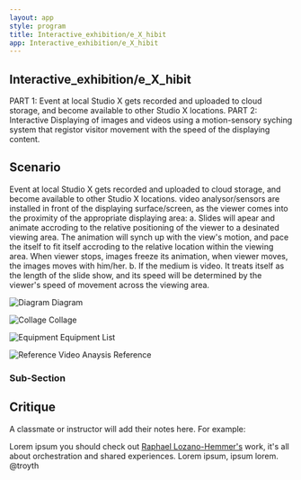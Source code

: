 ```yaml
---
layout: app
style: program
title: Interactive_exhibition/e_X_hibit
app: Interactive_exhibition/e_X_hibit
---
```

##	Interactive_exhibition/e_X_hibit

PART 1: Event at local Studio X gets recorded and uploaded to cloud storage, and become available to other Studio X locations.
PART 2: Interactive Displaying of images and videos using a motion-sensory syching system that registor visitor movement with the speed of the displaying content. 

## Scenario

Event at local Studio X gets recorded and uploaded to cloud storage, and become available to other Studio X locations.
video analysor/sensors are installed in front of the displaying surface/screen, as the viewer comes into the proximity of the appropriate displaying area:
a. Slides will apear and animate accroding to the relative positioning of the viewer to a desinated viewing area. The animation will synch up with the view's motion, and pace the itself to fit itself accroding to the relative location within the viewing area. When viewer stops, images freeze its animation, when viewer moves, the images moves with him/her. 
b. If the medium is video. It treats itself as the length of the slide show, and its speed will be determined by the viewer's speed of movement across the viewing area.


![Diagram](https://raw.github.com/weimpromptu/site2site.github.io/master/programs/eXhibit/images/assigment1_diagram-02.jpg)
Diagram 

![Collage](https://raw.github.com/weimpromptu/site2site.github.io/master/programs/eXhibit/images/assigment1_collage.jpg)
Collage

![Equipment](https://raw.github.com/weimpromptu/site2site.github.io/master/programs/eXhibit/images/assigment1_equipment%20list-04.jpg)
Equipment List

![Reference]( )
Video Anaysis Reference 

### Sub-Section
 


## Critique

A classmate or instructor will add their notes here. For example:

Lorem ipsum you should check out [Raphael Lozano-Hemmer's](http://www.lozano-hemmer.com/) work, it's all about orchestration and shared experiences. Lorem ipsum, ipsum lorem.  
@troyth
